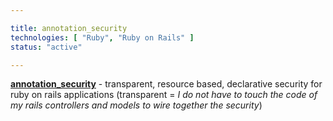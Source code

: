 ```yaml
---

title: annotation_security
technologies: [ "Ruby", "Ruby on Rails" ]
status: "active"

---
```


__[annotation_security](https://github.com/Nikku/annotation_security)__ - transparent, resource based, declarative security for ruby on rails applications (transparent = *I do not have to touch the code of my rails controllers and models to wire together the security*)